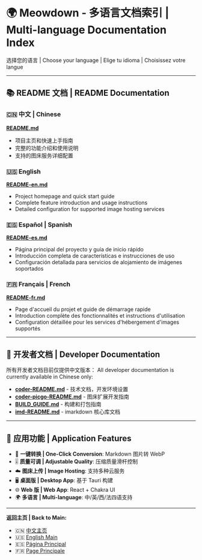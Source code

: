 # 🌍 Meowdown - 多语言文档索引 | Multi-language Documentation Index

选择您的语言 | Choose your language | Elige tu idioma | Choisissez votre langue

---

## 📚 README 文档 | README Documentation

### 🇨🇳 中文 | Chinese
**[README.md](../README.md)**
- 项目主页和快速上手指南
- 完整的功能介绍和使用说明
- 支持的图床服务详细配置

### 🇺🇸 English
**[README-en.md](README-en.md)**
- Project homepage and quick start guide
- Complete feature introduction and usage instructions
- Detailed configuration for supported image hosting services

### 🇪🇸 Español | Spanish
**[README-es.md](README-es.md)**
- Página principal del proyecto y guía de inicio rápido
- Introducción completa de características e instrucciones de uso
- Configuración detallada para servicios de alojamiento de imágenes soportados

### 🇫🇷 Français | French
**[README-fr.md](README-fr.md)**
- Page d'accueil du projet et guide de démarrage rapide
- Introduction complète des fonctionnalités et instructions d'utilisation
- Configuration détaillée pour les services d'hébergement d'images supportés

---

## 🔧 开发者文档 | Developer Documentation

所有开发者文档目前仅提供中文版本：
All developer documentation is currently available in Chinese only:

- **[coder-README.md](coder-README.md)** - 技术文档，开发环境设置
- **[coder-picgo-README.md](coder-picgo-README.md)** - 图床扩展开发指南
- **[BUILD_GUIDE.md](BUILD_GUIDE.md)** - 构建和打包指南
- **[imd-README.md](imd-README.md)** - imarkdown 核心库文档

---

## 🎯 应用功能 | Application Features

- 🐾 **一键转换 | One-Click Conversion**: Markdown 图片转 WebP
- 🎚️ **质量可调 | Adjustable Quality**: 压缩质量滑杆控制
- ☁️ **图床上传 | Image Hosting**: 支持多种云服务
- 🖥️ **桌面版 | Desktop App**: 基于 Tauri 构建
- 🌐 **Web 版 | Web App**: React + Chakra UI
- 🌍 **多语言 | Multi-language**: 中/英/西/法四语支持

---

**返回主页 | Back to Main:**
- 🇨🇳 [中文主页](../README.md)
- 🇺🇸 [English Main](README-en.md)
- 🇪🇸 [Página Principal](README-es.md)
- 🇫🇷 [Page Principale](README-fr.md)
